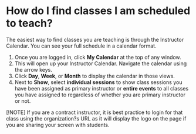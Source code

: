 # How do I find classes I am scheduled to teach?

The easiest way to find classes you are teaching is through the Instructor Calendar. You can see your full schedule in a calendar format.

1. Once you are logged in, click **My Calendar** at the top of any window. 
1. This will open up your Instructor Calendar. Navigate the calendar using the arrow keys.
1. Click **Day**, **Week**, or **Month** to display the calendar in those views. 
1. Next to **Show**, select **individual sessions** to show class sessions you have been assigned as primary instructor or **entire events** to all classes you have assigned to regardless of whether you are primary instructor or not.

[!NOTE] If you are a contract instructor, it is best practice to login for that class using the organization?s URL as it will display the logo on the page if you are sharing your screen with students.